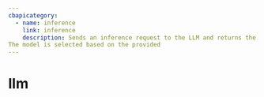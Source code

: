 ```yaml
---
cbapicategory:
  - name: inference
    link: inference
    description: Sends an inference request to the LLM and returns the model's response.
The model is selected based on the provided 
---
```

# llm
<CBAPICategory />
